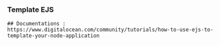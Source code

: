 ### Template EJS

    ## Documentations : https://www.digitalocean.com/community/tutorials/how-to-use-ejs-to-template-your-node-application
